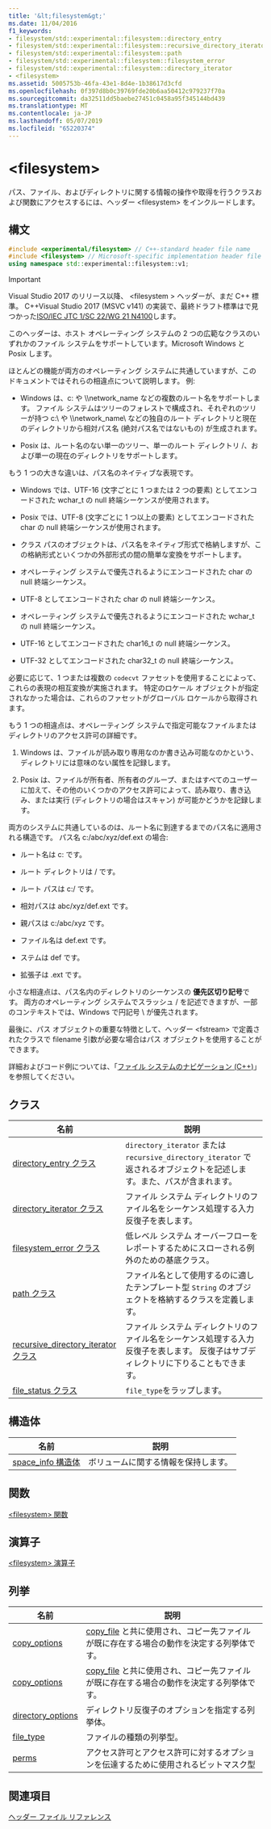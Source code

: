 ```yaml
---
title: '&lt;filesystem&gt;'
ms.date: 11/04/2016
f1_keywords:
- filesystem/std::experimental::filesystem::directory_entry
- filesystem/std::experimental::filesystem::recursive_directory_iterator
- filesystem/std::experimental::filesystem::path
- filesystem/std::experimental::filesystem::filesystem_error
- filesystem/std::experimental::filesystem::directory_iterator
- <filesystem>
ms.assetid: 5005753b-46fa-43e1-8d4e-1b38617d3cfd
ms.openlocfilehash: 0f397d8b0c39769fde20b6aa50412c979237f70a
ms.sourcegitcommit: da32511dd5baebe27451c0458a95f345144bd439
ms.translationtype: MT
ms.contentlocale: ja-JP
ms.lasthandoff: 05/07/2019
ms.locfileid: "65220374"
---
```

# <a name="ltfilesystemgt"></a>&lt;filesystem&gt;

パス、ファイル、およびディレクトリに関する情報の操作や取得を行うクラスおよび関数にアクセスするには、ヘッダー &lt;filesystem> をインクルードします。

## <a name="syntax"></a>構文

```cpp
#include <experimental/filesystem> // C++-standard header file name
#include <filesystem> // Microsoft-specific implementation header file name
using namespace std::experimental::filesystem::v1;
```

> [!IMPORTANT]
> Visual Studio 2017 のリリース以降、 \<filesystem > ヘッダーが、まだ C++ 標準。 C++Visual Studio 2017 (MSVC v141) の実装で、最終ドラフト標準はで見つかった[ISO/IEC JTC 1/SC 22/WG 21 N4100](http://www.open-std.org/jtc1/sc22/wg21/docs/papers/2014/n4100.pdf)します。

このヘッダーは、ホスト オペレーティング システムの 2 つの広範なクラスのいずれかのファイル システムをサポートしています。Microsoft Windows と Posix します。

ほとんどの機能が両方のオペレーティング システムに共通していますが、このドキュメントではそれらの相違点について説明します。 例:

- Windows は、c: や \\\network_name などの複数のルート名をサポートします。 ファイル システムはツリーのフォレストで構成され、それぞれのツリーが持つ c:\ や \\\network_name\\ などの独自のルート ディレクトリと現在のディレクトリから相対パス名 (絶対パス名ではないもの) が生成されます。

- Posix は、ルート名のない単一のツリー、単一のルート ディレクトリ /、および単一の現在のディレクトリをサポートします。

もう 1 つの大きな違いは、パス名のネイティブな表現です。

- Windows では、UTF-16 (文字ごとに 1 つまたは 2 つの要素) としてエンコードされた wchar_t の null 終端シーケンスが使用されます。

- Posix では、UTF-8 (文字ごとに 1 つ以上の要素) としてエンコードされた char の null 終端シーケンスが使用されます。

- クラス パスのオブジェクトは、パス名をネイティブ形式で格納しますが、この格納形式といくつかの外部形式の間の簡単な変換をサポートします。

- オペレーティング システムで優先されるようにエンコードされた char の null 終端シーケンス。

- UTF-8 としてエンコードされた char の null 終端シーケンス。

- オペレーティング システムで優先されるようにエンコードされた wchar_t の null 終端シーケンス。

- UTF-16 としてエンコードされた char16_t の null 終端シーケンス。

- UTF-32 としてエンコードされた char32_t の null 終端シーケンス。

必要に応じて、1 つまたは複数の `codecvt` ファセットを使用することによって、これらの表現の相互変換が実施されます。 特定のロケール オブジェクトが指定されなかった場合は、これらのファセットがグローバル ロケールから取得されます。

もう 1 つの相違点は、オペレーティング システムで指定可能なファイルまたはディレクトリのアクセス許可の詳細です。

1. Windows は、ファイルが読み取り専用なのか書き込み可能なのかという、ディレクトリには意味のない属性を記録します。

1. Posix は、ファイルが所有者、所有者のグループ、またはすべてのユーザーに加えて、その他のいくつかのアクセス許可によって、読み取り、書き込み、または実行 (ディレクトリの場合はスキャン) が可能かどうかを記録します。

両方のシステムに共通しているのは、ルート名に到達するまでのパス名に適用される構造です。 パス名 c:/abc/xyz/def.ext の場合:

- ルート名は c: です。

- ルート ディレクトリは / です。

- ルート パスは c:/ です。

- 相対パスは abc/xyz/def.ext です。

- 親パスは c:/abc/xyz です。

- ファイル名は def.ext です。

- ステムは def です。

- 拡張子は .ext です。

小さな相違点は、パス名内のディレクトリのシーケンスの **優先区切り記号**です。 両方のオペレーティング システムでスラッシュ / を記述できますが、一部のコンテキストでは、Windows で円記号 \\ が優先されます。

最後に、パス オブジェクトの重要な特徴として、ヘッダー \<fstream> で定義されたクラスで filename 引数が必要な場合はパス オブジェクトを使用することができます。

詳細およびコード例については、「[ファイル システムのナビゲーション (C++)](../standard-library/file-system-navigation.md)」を参照してください。

## <a name="classes"></a>クラス

|名前|説明|
|----------|-----------------|
|[directory_entry クラス](../standard-library/directory-entry-class.md)|`directory_iterator` または `recursive_directory_iterator` で返されるオブジェクトを記述します。また、パスが含まれます。|
|[directory_iterator クラス](../standard-library/directory-iterator-class.md)|ファイル システム ディレクトリのファイル名をシーケンス処理する入力反復子を表します。|
|[filesystem_error クラス](../standard-library/filesystem-error-class.md)|低レベル システム オーバーフローをレポートするためにスローされる例外のための基底クラス。|
|[path クラス](../standard-library/path-class.md)|ファイル名として使用するのに適したテンプレート型 `String` のオブジェクトを格納するクラスを定義します。|
|[recursive_directory_iterator クラス](../standard-library/recursive-directory-iterator-class.md)|ファイル システム ディレクトリのファイル名をシーケンス処理する入力反復子を表します。 反復子はサブディレクトリに下りることもできます。|
|[file_status クラス](../standard-library/file-status-class.md)|`file_type`をラップします。|

## <a name="structs"></a>構造体

|名前|説明|
|----------|-----------------|
|[space_info 構造体](../standard-library/space-info-structure.md)|ボリュームに関する情報を保持します。|

## <a name="functions"></a>関数

[\<filesystem> 関数](../standard-library/filesystem-functions.md)

## <a name="operators"></a>演算子

[\<filesystem> 演算子](../standard-library/filesystem-operators.md)

## <a name="enumerations"></a>列挙

|名前|説明|
|----------|-----------------|
|[copy_options](../standard-library/filesystem-enumerations.md#copy_options)|[copy_file](../standard-library/filesystem-functions.md#copy_file) と共に使用され、コピー先ファイルが既に存在する場合の動作を決定する列挙体です。|
|[copy_options](../standard-library/filesystem-enumerations.md#copy_options)|[copy_file](../standard-library/filesystem-functions.md#copy_file) と共に使用され、コピー先ファイルが既に存在する場合の動作を決定する列挙体です。|
|[directory_options](../standard-library/filesystem-enumerations.md#directory_options)|ディレクトリ反復子のオプションを指定する列挙体。|
|[file_type](../standard-library/filesystem-enumerations.md#file_type)|ファイルの種類の列挙型。|
|[perms](../standard-library/filesystem-enumerations.md#perms)|アクセス許可とアクセス許可に対するオプションを伝達するために使用されるビットマスク型|

## <a name="see-also"></a>関連項目

[ヘッダー ファイル リファレンス](../standard-library/cpp-standard-library-header-files.md)<br/>
